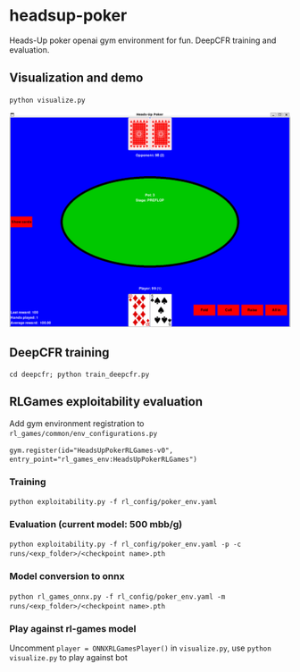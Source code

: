 # headsup-poker
Heads-Up poker openai gym environment for fun. DeepCFR training and evaluation.  

## Visualization and demo

`python visualize.py`

![Screenshot](https://github.com/romaf5/headsup-poker/blob/main/imgs/headsup-test.jpg?raw=true)


## DeepCFR training 

`cd deepcfr; python train_deepcfr.py`

## RLGames exploitability evaluation

Add gym environment registration to `rl_games/common/env_configurations.py`

```
gym.register(id="HeadsUpPokerRLGames-v0", entry_point="rl_games_env:HeadsUpPokerRLGames")
```

### Training
`python exploitability.py -f rl_config/poker_env.yaml`

### Evaluation (current model: 500 mbb/g)
`python exploitability.py -f rl_config/poker_env.yaml -p -c runs/<exp_folder>/<checkpoint name>.pth`

### Model conversion to onnx
`python rl_games_onnx.py -f rl_config/poker_env.yaml -m runs/<exp_folder>/<checkpoint name>.pth`

### Play against rl-games model
Uncomment `player = ONNXRLGamesPlayer()` in `visualize.py`, use `python visualize.py` to play against bot